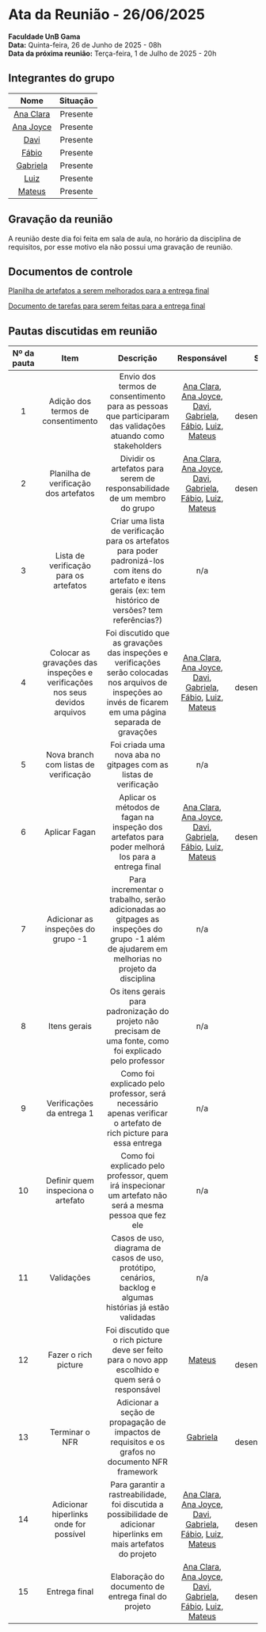 # Ata da Reunião - 26/06/2025

**Faculdade UnB Gama**  
**Data:** Quinta-feira, 26 de Junho de 2025 - 08h  
**Data da próxima reunião:** Terça-feira, 1 de Julho de 2025 - 20h  

## Integrantes do grupo

| Nome | Situação|
|:----:|:-------:|
| [Ana Clara](https://github.com/anabborges) | Presente |
| [Ana Joyce](https://github.com/anajoyceamorim) | Presente |
| [Davi](https://github.com/daviRolvr) | Presente |
| [Fábio](https://github.com/fabinsz) | Presente |
| [Gabriela](https://github.com/gaubiela) | Presente |
| [Luiz](https://github.com/luizfaria1989) | Presente |
| [Mateus](https://github.com/MVConsorte) | Presente |

## Gravação da reunião

A reunião deste dia foi feita em sala de aula, no horário da disciplina de requisitos, por esse motivo ela não possui uma gravação de reunião.

## Documentos de controle

[Planilha de artefatos a serem melhorados para a entrega final](https://docs.google.com/spreadsheets/d/1cLXUHYE8O3fmghAInzfeLpwniEWqffKZMiRnxGsmn5M/edit?usp=sharing)

[Documento de tarefas para serem feitas para a entrega final](https://docs.google.com/document/d/1TepaLcv19LkPD_fwHOnCPrq9A31xtcyVkrtZtcunRFs/edit?usp=sharing)

## Pautas discutidas em reunião

| Nº da pauta | Item                        | Descrição                                                                                     | Responsável                    | Status              |
|:-----------:|:---------------------------:|:---------------------------------------------------------------------------------------------:|:------------------------------:|:-------------------:|
| 1 | Adição dos termos de consentimento | Envio dos termos de consentimento para as pessoas que participaram das validações atuando como stakeholders | [Ana Clara](https://github.com/anabborges), [Ana Joyce](https://github.com/anajoyceamorim), [Davi](https://github.com/daviRolvr), [Gabriela](https://github.com/gaubiela), [Fábio](https://github.com/fabinsz), [Luiz](https://github.com/luizfaria1989), [Mateus](https://github.com/MVConsorte) | Em desenvolvimento |
| 2 | Planilha de verificação dos artefatos | Dividir os artefatos para serem de responsabilidade de um membro do grupo | [Ana Clara](https://github.com/anabborges), [Ana Joyce](https://github.com/anajoyceamorim), [Davi](https://github.com/daviRolvr), [Gabriela](https://github.com/gaubiela), [Fábio](https://github.com/fabinsz), [Luiz](https://github.com/luizfaria1989), [Mateus](https://github.com/MVConsorte) | Em desenvolvimento |
| 3 | Lista de verificação para os artefatos | Criar uma lista de verificação para os artefatos para poder padronizá-los com itens do artefato e itens gerais (ex: tem histórico de versões? tem referências?) | n/a | - |
| 4 | Colocar as gravações das inspeções e verificações nos seus devidos arquivos | Foi discutido que as gravações das inspeções e verificações serão colocadas nos arquivos de inspeções ao invés de ficarem em uma página separada de gravações | [Ana Clara](https://github.com/anabborges), [Ana Joyce](https://github.com/anajoyceamorim), [Davi](https://github.com/daviRolvr), [Gabriela](https://github.com/gaubiela), [Fábio](https://github.com/fabinsz), [Luiz](https://github.com/luizfaria1989), [Mateus](https://github.com/MVConsorte) | Em desenvolvimento |
| 5 | Nova branch com listas de verificação | Foi criada uma nova aba no gitpages com as listas de verificação | n/a | - |
| 6 | Aplicar Fagan | Aplicar os métodos de fagan na inspeção dos artefatos para poder melhorá los para a entrega final | [Ana Clara](https://github.com/anabborges), [Ana Joyce](https://github.com/anajoyceamorim), [Davi](https://github.com/daviRolvr), [Gabriela](https://github.com/gaubiela), [Fábio](https://github.com/fabinsz), [Luiz](https://github.com/luizfaria1989), [Mateus](https://github.com/MVConsorte) | Em desenvolvimento |
| 7 | Adicionar as inspeções do grupo -1 | Para incrementar o trabalho, serão adicionadas ao gitpages as inspeções do grupo -1 além de ajudarem em melhorias no projeto da disciplina | n/a | - |
| 8 | Itens gerais | Os itens gerais para padronização do projeto não precisam de uma fonte, como foi explicado pelo professor | n/a | - |
| 9 | Verificações da entrega 1 | Como foi explicado pelo professor, será necessário apenas verificar o artefato de rich picture para essa entrega | n/a | - |
| 10 | Definir quem inspeciona o artefato | Como foi explicado pelo professor, quem irá inspecionar um artefato não será a mesma pessoa que fez ele | n/a | - |
| 11 | Validações | Casos de uso, diagrama de casos de uso, protótipo, cenários, backlog e algumas histórias já estão validadas | n/a | - |
| 12 | Fazer o rich picture | Foi discutido que o rich picture deve ser feito para o novo app escolhido e quem será o responsável | [Mateus](https://github.com/MVConsorte) | Em desenvolvimento |
| 13 | Terminar o NFR | Adicionar a seção de propagação de impactos de requisitos e os grafos no documento NFR framework | [Gabriela](https://github.com/gaubiela) | Em desenvolvimento |
| 14 | Adicionar hiperlinks onde for possível | Para garantir a rastreabilidade, foi discutida a possibilidade de adicionar hiperlinks em mais artefatos do projeto | [Ana Clara](https://github.com/anabborges), [Ana Joyce](https://github.com/anajoyceamorim), [Davi](https://github.com/daviRolvr), [Gabriela](https://github.com/gaubiela), [Fábio](https://github.com/fabinsz), [Luiz](https://github.com/luizfaria1989), [Mateus](https://github.com/MVConsorte) | Em desenvolvimento |
| 15 | Entrega final | Elaboração do documento de entrega final do projeto | [Ana Clara](https://github.com/anabborges), [Ana Joyce](https://github.com/anajoyceamorim), [Davi](https://github.com/daviRolvr), [Gabriela](https://github.com/gaubiela), [Fábio](https://github.com/fabinsz), [Luiz](https://github.com/luizfaria1989), [Mateus](https://github.com/MVConsorte) | Em desenvolvimento |


